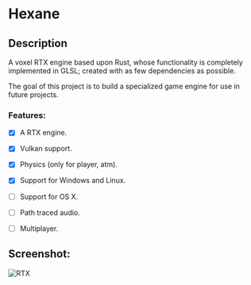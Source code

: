 # Hexane

## Description

A voxel RTX engine based upon Rust, whose functionality is completely implemented in GLSL; created with as few dependencies as possible.

The goal of this project is to build a specialized game engine for use in future projects.

### Features:

- [x] A RTX engine.
- [x] Vulkan support.
- [x] Physics (only for player, atm).
- [x] Support for Windows and Linux.
- [ ] Support for OS X.
- [ ] Path traced audio.
- [ ] Multiplayer.




## Screenshot:
![RTX](https://voxelphile.com/scene.png)
